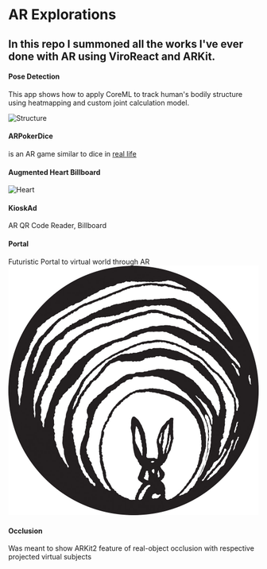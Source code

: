 # AR Explorations
## In this repo I summoned all the works I've ever done with AR using ViroReact and ARKit.

#### Pose Detection
This app shows how to apply CoreML to track human's bodily structure using heatmapping and custom joint calculation model.

![Structure](bodypose.gif)

#### ARPokerDice
is an AR game similar to dice in [real life](https://media.giphy.com/media/xR2SI8vqfQMLe/giphy.gif)

#### Augmented Heart Billboard
![Heart](demo.gif)

#### KioskAd 
AR QR Code Reader, Billboard

#### Portal
Futuristic Portal to virtual world through AR
![rabbit-hole](Portal/rabbit-hole-logo.jpg)

#### Occlusion
Was meant to show ARKit2 feature of real-object occlusion with respective projected virtual subjects

